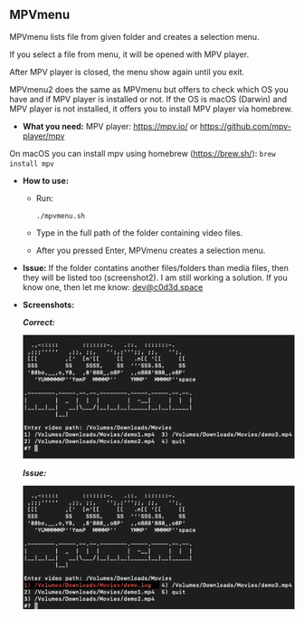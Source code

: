 ## MPVmenu
MPVmenu lists file from given folder and creates a selection menu.

If you select a file from menu, it will be opened with MPV player.

After MPV player is closed, the menu show again until you exit.

MPVmenu2 does the same as MPVmenu but offers to check which OS you have and if MPV player is installed or not. If the OS is macOS (Darwin) and MPV player is not installed, it offers you to install MPV player via homebrew.

- **What you need:**
MPV player: https://mpv.io/ or https://github.com/mpv-player/mpv

On macOS you can install mpv using homebrew (https://brew.sh/):
    ```
    brew install mpv
    ```
    
- **How to use:**
    - Run:
        ```
        ./mpvmenu.sh
        ```
    - Type in the full path of the folder containing video files.
   
    - After you pressed Enter, MPVmenu creates a selection menu.


- **Issue:**
If the folder contatins another files/folders than media files, then they will be listed too (screenshot2).
I am still working a solution. If you know one, then let me know: dev@c0d3d.space


- **Screenshots:**


    _**Correct:**_

    ![OK](/mpvmenuOK.png)


    _**Issue:**_

    ![ISSUE](/mpvmenuNOTCLEAN.png)
